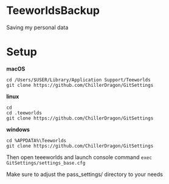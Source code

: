 # TeeworldsBackup
Saving my personal data

# Setup
**macOS**
```
cd /Users/$USER/Library/Application Support/Teeworlds
git clone https://github.com/ChillerDragon/GitSettings
```
**linux**
```
cd
cd .teeworlds
git clone https://github.com/ChillerDragon/GitSettings
```
**windows**
```
cd %APPDATA%\Teeworlds
git clone https://github.com/ChillerDragon/GitSettings
```

Then open teeeworlds and launch console command
```exec GitSettings/settings_base.cfg```

Make sure to adjust the pass_settings/ directory to your needs
